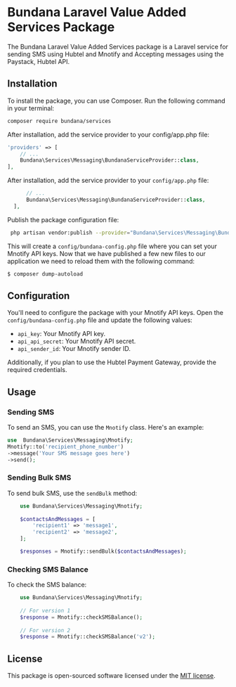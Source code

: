 # Bundana Laravel Value Added Services Package

The Bundana Laravel Value Added Services package is a Laravel service for sending SMS using Hubtel and Mnotify and Accepting messages using the Paystack, Hubtel API.

## Installation

To install the package, you can use Composer. Run the following command in your terminal:

```bash
composer require bundana/services
```

After installation, add the service provider to your config/app.php file:
```php
'providers' => [
    // ...
    Bundana\Services\Messaging\BundanaServiceProvider::class,
],
```

After installation, add the service provider to your `config/app.php` file:

  ```php  'providers' => [
        // ...
        Bundana\Services\Messaging\BundanaServiceProvider::class,
    ],
```
Publish the package configuration file:

```sh
 php artisan vendor:publish --provider="Bundana\Services\Messaging\BundanaServiceProvider" --tag="config"
```
This will create a `config/bundana-config.php` file where you can set your Mnotify API keys.
Now that we have published a few new files to our application we need to reload them with the following command:

```sh
$ composer dump-autoload
```
## Configuration

You'll need to configure the package with your Mnotify API keys. Open the `config/bundana-config.php` file and update the following values:

-   `api_key`: Your Mnotify API key.
-   `api_api_secret`: Your Mnotify API secret.
-   `api_sender_id`: Your Mnotify sender ID.

Additionally, if you plan to use the Hubtel Payment Gateway, provide the required credentials.
## Usage

### Sending SMS

To send an SMS, you can use the `Mnotify` class. Here's an example:

  ```php
use  Bundana\Services\Messaging\Mnotify;
Mnotify::to('recipient_phone_number')
->message('Your SMS message goes here')
->send();
```
### Sending Bulk SMS

To send bulk SMS, use the `sendBulk` method:
```php
    use Bundana\Services\Messaging\Mnotify;
    
    $contactsAndMessages = [
        'recipient1' => 'message1',
        'recipient2' => 'message2',
    ];

    $responses = Mnotify::sendBulk($contactsAndMessages);
  ```

### Checking SMS Balance

To check the SMS balance:
```php
    use Bundana\Services\Messaging\Mnotify;
    
    // For version 1
    $response = Mnotify::checkSMSBalance();
    
    // For version 2
    $response = Mnotify::checkSMSBalance('v2');
```
## License

This package is open-sourced software licensed under the [MIT license](https://chat.openai.com/c/LICENSE).
